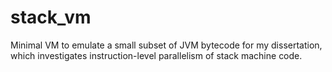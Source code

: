 # stack_vm

Minimal VM to emulate a small subset of JVM bytecode for my dissertation,
which investigates instruction-level parallelism of stack machine code.
